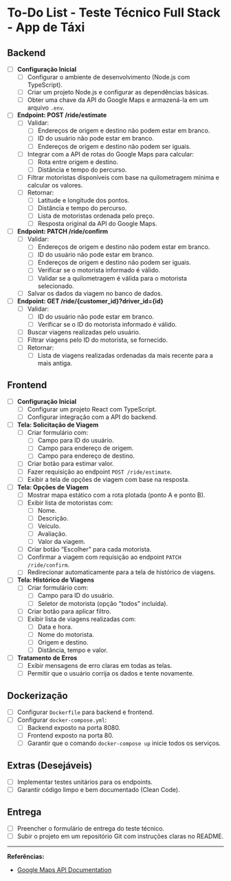 # To-Do List - Teste Técnico Full Stack - App de Táxi

## Backend
- [ ] **Configuração Inicial**
  - [ ] Configurar o ambiente de desenvolvimento (Node.js com TypeScript).
  - [ ] Criar um projeto Node.js e configurar as dependências básicas.
  - [ ] Obter uma chave da API do Google Maps e armazená-la em um arquivo `.env`.

- [ ] **Endpoint: POST /ride/estimate**
  - [ ] Validar:
    - [ ] Endereços de origem e destino não podem estar em branco.
    - [ ] ID do usuário não pode estar em branco.
    - [ ] Endereços de origem e destino não podem ser iguais.
  - [ ] Integrar com a API de rotas do Google Maps para calcular:
    - [ ] Rota entre origem e destino.
    - [ ] Distância e tempo do percurso.
  - [ ] Filtrar motoristas disponíveis com base na quilometragem mínima e calcular os valores.
  - [ ] Retornar:
    - [ ] Latitude e longitude dos pontos.
    - [ ] Distância e tempo do percurso.
    - [ ] Lista de motoristas ordenada pelo preço.
    - [ ] Resposta original da API do Google Maps.

- [ ] **Endpoint: PATCH /ride/confirm**
  - [ ] Validar:
    - [ ] Endereços de origem e destino não podem estar em branco.
    - [ ] ID do usuário não pode estar em branco.
    - [ ] Endereços de origem e destino não podem ser iguais.
    - [ ] Verificar se o motorista informado é válido.
    - [ ] Validar se a quilometragem é válida para o motorista selecionado.
  - [ ] Salvar os dados da viagem no banco de dados.

- [ ] **Endpoint: GET /ride/{customer_id}?driver_id={id}**
  - [ ] Validar:
    - [ ] ID do usuário não pode estar em branco.
    - [ ] Verificar se o ID do motorista informado é válido.
  - [ ] Buscar viagens realizadas pelo usuário.
  - [ ] Filtrar viagens pelo ID do motorista, se fornecido.
  - [ ] Retornar:
    - [ ] Lista de viagens realizadas ordenadas da mais recente para a mais antiga.

## Frontend
- [ ] **Configuração Inicial**
  - [ ] Configurar um projeto React com TypeScript.
  - [ ] Configurar integração com a API do backend.

- [ ] **Tela: Solicitação de Viagem**
  - [ ] Criar formulário com:
    - [ ] Campo para ID do usuário.
    - [ ] Campo para endereço de origem.
    - [ ] Campo para endereço de destino.
  - [ ] Criar botão para estimar valor.
  - [ ] Fazer requisição ao endpoint `POST /ride/estimate`.
  - [ ] Exibir a tela de opções de viagem com base na resposta.

- [ ] **Tela: Opções de Viagem**
  - [ ] Mostrar mapa estático com a rota plotada (ponto A e ponto B).
  - [ ] Exibir lista de motoristas com:
    - [ ] Nome.
    - [ ] Descrição.
    - [ ] Veículo.
    - [ ] Avaliação.
    - [ ] Valor da viagem.
  - [ ] Criar botão “Escolher” para cada motorista.
  - [ ] Confirmar a viagem com requisição ao endpoint `PATCH /ride/confirm`.
  - [ ] Redirecionar automaticamente para a tela de histórico de viagens.

- [ ] **Tela: Histórico de Viagens**
  - [ ] Criar formulário com:
    - [ ] Campo para ID do usuário.
    - [ ] Seletor de motorista (opção "todos" incluída).
  - [ ] Criar botão para aplicar filtro.
  - [ ] Exibir lista de viagens realizadas com:
    - [ ] Data e hora.
    - [ ] Nome do motorista.
    - [ ] Origem e destino.
    - [ ] Distância, tempo e valor.

- [ ] **Tratamento de Erros**
  - [ ] Exibir mensagens de erro claras em todas as telas.
  - [ ] Permitir que o usuário corrija os dados e tente novamente.

## Dockerização
- [ ] Configurar `Dockerfile` para backend e frontend.
- [ ] Configurar `docker-compose.yml`:
  - [ ] Backend exposto na porta 8080.
  - [ ] Frontend exposto na porta 80.
  - [ ] Garantir que o comando `docker-compose up` inicie todos os serviços.

## Extras (Desejáveis)
- [ ] Implementar testes unitários para os endpoints.
- [ ] Garantir código limpo e bem documentado (Clean Code).

## Entrega
- [ ] Preencher o formulário de entrega do teste técnico.
- [ ] Subir o projeto em um repositório Git com instruções claras no README.

---

**Referências:**
- [Google Maps API Documentation](https://developers.google.com/maps/documentation/routes/overview?hl=pt-br)

